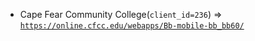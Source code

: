 - Cape Fear Community College(`client_id=236`) => [`https://online.cfcc.edu/webapps/Bb-mobile-bb_bb60/`](https://online.cfcc.edu/webapps/Bb-mobile-bb_bb60/)

